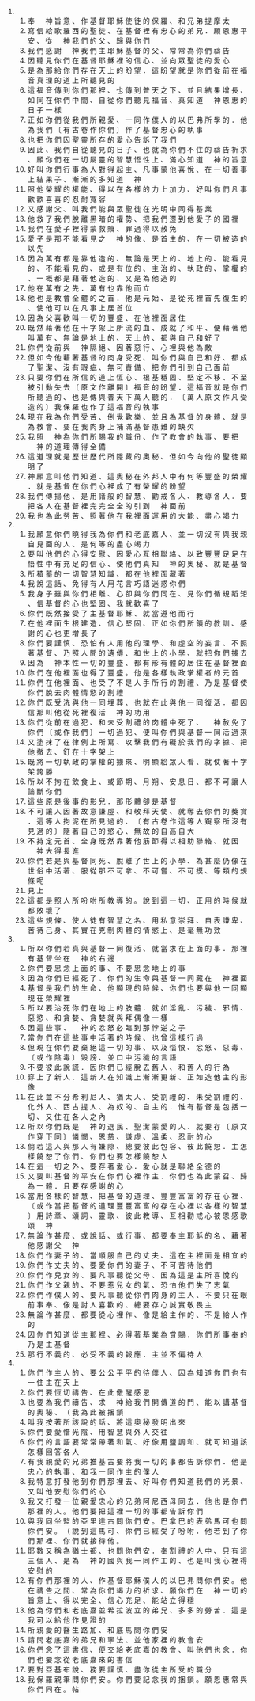 <ol>
  <li>
    <ol>
      <li>奉 　 神 旨 意 、 作 基 督 耶 穌 使 徒 的 保 羅 、 和 兄 弟 提 摩 太</li>
      <li>寫 信 給 歌 羅 西 的 聖 徒 、 在 基 督 裡 有 忠 心 的 弟 兄 ． 願 恩 惠 平 安 、 從 　 神 我 們 的 父 、 歸 與 你 們</li>
      <li>我 們 感 謝 　 神 我 們 主 耶 穌 基 督 的 父 、 常 常 為 你 們 禱 告</li>
      <li>因 聽 見 你 們 在 基 督 耶 穌 裡 的 信 心 、 並 向 眾 聖 徒 的 愛 心</li>
      <li>是 為 那 給 你 們 存 在 天 上 的 盼 望 ． 這 盼 望 就 是 你 們 從 前 在 福 音 真 理 的 道 上 所 聽 見 的</li>
      <li>這 福 音 傳 到 你 們 那 裡 、 也 傳 到 普 天 之 下 、 並 且 結 果 增 長 、 如 同 在 你 們 中 間 、 自 從 你 們 聽 見 福 音 、 真 知 道 　 神 恩 惠 的 日 子 一 樣</li>
      <li>正 如 你 們 從 我 們 所 親 愛 、 一 同 作 僕 人 的 以 巴 弗 所 學 的 ． 他 為 我 們 〔 有 古 卷 作 你 們 〕 作 了 基 督 忠 心 的 執 事</li>
      <li>也 把 你 們 因 聖 靈 所 存 的 愛 心 告 訴 了 我 們</li>
      <li>因 此 、 我 們 自 從 聽 見 的 日 子 、 也 就 為 你 們 不 住 的 禱 告 祈 求 、 願 你 們 在 一 切 屬 靈 的 智 慧 悟 性 上 、 滿 心 知 道 　 神 的 旨 意</li>
      <li>好 叫 你 們 行 事 為 人 對 得 起 主 、 凡 事 蒙 他 喜 悅 、 在 一 切 善 事 上 結 果 子 、 漸 漸 的 多 知 道 　 神</li>
      <li>照 他 榮 耀 的 權 能 、 得 以 在 各 樣 的 力 上 加 力 、 好 叫 你 們 凡 事 歡 歡 喜 喜 的 忍 耐 寬 容</li>
      <li>又 感 謝 父 、 叫 我 們 能 與 眾 聖 徒 在 光 明 中 同 得 基 業</li>
      <li>他 救 了 我 們 脫 離 黑 暗 的 權 勢 、 把 我 們 遷 到 他 愛 子 的 國 裡</li>
      <li>我 們 在 愛 子 裡 得 蒙 救 贖 、 罪 過 得 以 赦 免</li>
      <li>愛 子 是 那 不 能 看 見 之 　 神 的 像 、 是 首 生 的 、 在 一 切 被 造 的 以 先</li>
      <li>因 為 萬 有 都 是 靠 他 造 的 、 無 論 是 天 上 的 、 地 上 的 、 能 看 見 的 、 不 能 看 見 的 、 或 是 有 位 的 、 主 治 的 、 執 政 的 、 掌 權 的 、 一 概 都 是 藉 著 他 造 的 、 又 是 為 他 造 的</li>
      <li>他 在 萬 有 之 先 ． 萬 有 也 靠 他 而 立</li>
      <li>他 也 是 教 會 全 體 的 之 首 ． 他 是 元 始 、 是 從 死 裡 首 先 復 生 的 、 使 他 可 以 在 凡 事 上 居 首 位</li>
      <li>因 為 父 喜 歡 叫 一 切 的 豐 盛 、 在 他 裡 面 居 住</li>
      <li>既 然 藉 著 他 在 十 字 架 上 所 流 的 血 、 成 就 了 和 平 、 便 藉 著 他 叫 萬 有 、 無 論 是 地 上 的 、 天 上 的 、 都 與 自 己 和 好 了</li>
      <li>你 們 從 前 與 　 神 隔 絕 、 因 著 惡 行 、 心 裡 與 他 為 敵</li>
      <li>但 如 今 他 藉 著 基 督 的 肉 身 受 死 、 叫 你 們 與 自 己 和 好 、 都 成 了 聖 潔 、 沒 有 瑕 疵 、 無 可 責 備 、 把 你 們 引 到 自 己 面 前</li>
      <li>只 要 你 們 在 所 信 的 道 上 恆 心 、 根 基 穩 固 、 堅 定 不 移 、 不 至 被 引 動 失 去 〔 原 文 作 離 開 〕 福 音 的 盼 望 ． 這 福 音 就 是 你 們 所 聽 過 的 、 也 是 傳 與 普 天 下 萬 人 聽 的 ． 〔 萬 人 原 文 作 凡 受 造 的 〕 我 保 羅 也 作 了 這 福 音 的 執 事</li>
      <li>現 在 我 為 你 們 受 苦 、 倒 覺 歡 樂 、 並 且 為 基 督 的 身 體 、 就 是 為 教 會 、 要 在 我 肉 身 上 補 滿 基 督 患 難 的 缺 欠</li>
      <li>我 照 　 神 為 你 們 所 賜 我 的 職 份 、 作 了 教 會 的 執 事 、 要 把 　 神 的 道 理 傳 得 全 備</li>
      <li>這 道 理 就 是 歷 世 歷 代 所 隱 藏 的 奧 秘 、 但 如 今 向 他 的 聖 徒 顯 明 了</li>
      <li>神 願 意 叫 他 們 知 道 、 這 奧 秘 在 外 邦 人 中 有 何 等 豐 盛 的 榮 耀 ． 就 是 基 督 在 你 們 心 裡 成 了 有 榮 耀 的 盼 望</li>
      <li>我 們 傳 揚 他 、 是 用 諸 般 的 智 慧 、 勸 戒 各 人 、 教 導 各 人 ． 要 把 各 人 在 基 督 裡 完 完 全 全 的 引 到 　 神 面 前</li>
      <li>我 也 為 此 勞 苦 、 照 著 他 在 我 裡 面 運 用 的 大 能 、 盡 心 竭 力</li>
    </ol>
  </li>
  <li>
    <ol>
      <li>我 願 意 你 們 曉 得 我 為 你 們 和 老 底 嘉 人 、 並 一 切 沒 有 與 我 親 自 見 面 的 人 、 是 何 等 的 盡 心 竭 力</li>
      <li>要 叫 他 們 的 心 得 安 慰 、 因 愛 心 互 相 聯 絡 、 以 致 豐 豐 足 足 在 悟 性 中 有 充 足 的 信 心 、 使 他 們 真 知 　 神 的 奧 秘 、 就 是 基 督</li>
      <li>所 積 蓄 的 一 切 智 慧 知 識 、 都 在 他 裡 面 藏 著</li>
      <li>我 說 這 話 、 免 得 有 人 用 花 言 巧 語 迷 惑 你 們</li>
      <li>我 身 子 雖 與 你 們 相 離 、 心 卻 與 你 們 同 在 、 見 你 們 循 規 蹈 矩 、 信 基 督 的 心 也 堅 固 、 我 就 歡 喜 了</li>
      <li>你 們 既 然 接 受 了 主 基 督 耶 穌 、 就 當 遵 他 而 行</li>
      <li>在 他 裡 面 生 根 建 造 、 信 心 堅 固 、 正 如 你 們 所 領 的 教 訓 、 感 謝 的 心 也 更 增 長 了</li>
      <li>你 們 要 謹 慎 、 恐 怕 有 人 用 他 的 理 學 、 和 虛 空 的 妄 言 、 不 照 著 基 督 、 乃 照 人 間 的 遺 傳 、 和 世 上 的 小 學 、 就 把 你 們 擄 去</li>
      <li>因 為 　 神 本 性 一 切 的 豐 盛 、 都 有 形 有 體 的 居 住 在 基 督 裡 面</li>
      <li>你 們 在 他 裡 面 也 得 了 豐 盛 。 他 是 各 樣 執 政 掌 權 者 的 元 首</li>
      <li>你 們 在 他 裡 面 、 也 受 了 不 是 人 手 所 行 的 割 禮 、 乃 是 基 督 使 你 們 脫 去 肉 體 情 慾 的 割 禮</li>
      <li>你 們 既 受 洗 與 他 一 同 埋 葬 、 也 就 在 此 與 他 一 同 復 活 ． 都 因 信 那 叫 他 從 死 裡 復 活 　 神 的 功 用</li>
      <li>你 們 從 前 在 過 犯 、 和 未 受 割 禮 的 肉 體 中 死 了 、 　 神 赦 免 了 你 們 〔 或 作 我 們 〕 一 切 過 犯 、 便 叫 你 們 與 基 督 一 同 活 過 來</li>
      <li>又 塗 抹 了 在 律 例 上 所 寫 、 攻 擊 我 們 有 礙 於 我 們 的 字 據 、 把 他 撤 去 、 釘 在 十 字 架 上</li>
      <li>既 將 一 切 執 政 的 掌 權 的 擄 來 、 明 顯 給 眾 人 看 、 就 仗 著 十 字 架 誇 勝</li>
      <li>所 以 不 拘 在 飲 食 上 、 或 節 期 、 月 朔 、 安 息 日 、 都 不 可 讓 人 論 斷 你 們</li>
      <li>這 些 原 是 後 事 的 影 兒 ． 那 形 體 卻 是 基 督</li>
      <li>不 可 讓 人 因 著 故 意 謙 虛 、 和 敬 拜 天 使 、 就 奪 去 你 們 的 獎 賞 ． 這 等 人 拘 泥 在 所 見 過 的 、 〔 有 古 卷 作 這 等 人 窺 察 所 沒 有 見 過 的 〕 隨 著 自 己 的 慾 心 、 無 故 的 自 高 自 大</li>
      <li>不 持 定 元 首 、 全 身 既 然 靠 著 他 筋 節 得 以 相 助 聯 絡 、 就 因 　 神 大 得 長 進</li>
      <li>你 們 若 是 與 基 督 同 死 、 脫 離 了 世 上 的 小 學 、 為 甚 麼 仍 像 在 世 俗 中 活 著 、 服 從 那 不 可 拿 、 不 可 嘗 、 不 可 摸 、 等 類 的 規 條 呢</li>
      <li>見 上</li>
      <li>這 都 是 照 人 所 吩 咐 所 教 導 的 。 說 到 這 一 切 、 正 用 的 時 候 就 都 敗 壞 了</li>
      <li>這 些 規 條 、 使 人 徒 有 智 慧 之 名 、 用 私 意 崇 拜 、 自 表 謙 卑 、 苦 待 己 身 、 其 實 在 克 制 肉 體 的 情 慾 上 、 是 毫 無 功 效</li>
    </ol>
  </li>
  <li>
    <ol>
      <li>所 以 你 們 若 真 與 基 督 一 同 復 活 、 就 當 求 在 上 面 的 事 ． 那 裡 有 基 督 坐 在 　 神 的 右 邊</li>
      <li>你 們 要 思 念 上 面 的 事 、 不 要 思 念 地 上 的 事</li>
      <li>因 為 你 們 已 經 死 了 、 你 們 的 生 命 與 基 督 一 同 藏 在 　 神 裡 面</li>
      <li>基 督 是 我 們 的 生 命 、 他 顯 現 的 時 候 、 你 們 也 要 與 他 一 同 顯 現 在 榮 耀 裡</li>
      <li>所 以 要 治 死 你 們 在 地 上 的 肢 體 ． 就 如 淫 亂 、 污 穢 、 邪 情 、 惡 慾 、 和 貪 婪 、 貪 婪 就 與 拜 偶 像 一 樣</li>
      <li>因 這 些 事 、 　 神 的 忿 怒 必 臨 到 那 悖 逆 之 子</li>
      <li>當 你 們 在 這 些 事 中 活 著 的 時 候 、 也 曾 這 樣 行 過</li>
      <li>但 現 在 你 們 要 棄 絕 這 一 切 的 事 、 以 及 惱 恨 、 忿 怒 、 惡 毒 、 〔 或 作 陰 毒 〕 毀 謗 、 並 口 中 污 穢 的 言 語</li>
      <li>不 要 彼 此 說 謊 ． 因 你 們 已 經 脫 去 舊 人 、 和 舊 人 的 行 為</li>
      <li>穿 上 了 新 人 ． 這 新 人 在 知 識 上 漸 漸 更 新 、 正 如 造 他 主 的 形 像</li>
      <li>在 此 並 不 分 希 利 尼 人 、 猶 太 人 、 受 割 禮 的 、 未 受 割 禮 的 、 化 外 人 、 西 古 提 人 、 為 奴 的 、 自 主 的 ． 惟 有 基 督 是 包 括 一 切 、 又 住 在 各 人 之 內</li>
      <li>所 以 你 們 既 是 　 神 的 選 民 、 聖 潔 蒙 愛 的 人 、 就 要 存 〔 原 文 作 穿 下 同 〕 憐 憫 、 恩 慈 、 謙 虛 、 溫 柔 、 忍 耐 的 心</li>
      <li>倘 若 這 人 與 那 人 有 嫌 隙 、 總 要 彼 此 包 容 、 彼 此 饒 恕 ． 主 怎 樣 饒 恕 了 你 們 、 你 們 也 要 怎 樣 饒 恕 人</li>
      <li>在 這 一 切 之 外 、 要 存 著 愛 心 ． 愛 心 就 是 聯 絡 全 德 的</li>
      <li>又 要 叫 基 督 的 平 安 在 你 們 心 裡 作 主 ． 你 們 也 為 此 蒙 召 、 歸 為 一 體 ． 且 要 存 感 謝 的 心</li>
      <li>當 用 各 樣 的 智 慧 、 把 基 督 的 道 理 、 豐 豐 富 富 的 存 在 心 裡 、 〔 或 作 當 把 基 督 的 道 理 豐 豐 富 富 的 存 在 心 裡 以 各 樣 的 智 慧 〕 用 詩 章 、 頌 詞 、 靈 歌 、 彼 此 教 導 、 互 相 勸 戒 心 被 恩 感 歌 頌 　 神</li>
      <li>無 論 作 甚 麼 、 或 說 話 、 或 行 事 、 都 要 奉 主 耶 穌 的 名 、 藉 著 他 感 謝 父 　 神</li>
      <li>你 們 作 妻 子 的 、 當 順 服 自 己 的 丈 夫 、 這 在 主 裡 面 是 相 宜 的</li>
      <li>你 們 作 丈 夫 的 、 要 愛 你 們 的 妻 子 、 不 可 苦 待 他 們</li>
      <li>你 們 作 兒 女 的 、 要 凡 事 聽 從 父 母 、 因 為 這 是 主 所 喜 悅 的</li>
      <li>你 們 作 父 親 的 、 不 要 惹 兒 女 的 氣 、 恐 怕 他 們 失 了 志 氣</li>
      <li>你 們 作 僕 人 的 、 要 凡 事 聽 從 你 們 肉 身 的 主 人 、 不 要 只 在 眼 前 事 奉 、 像 是 討 人 喜 歡 的 、 總 要 存 心 誠 實 敬 畏 主</li>
      <li>無 論 作 甚 麼 、 都 要 從 心 裡 作 、 像 是 給 主 作 的 、 不 是 給 人 作 的</li>
      <li>因 你 們 知 道 從 主 那 裡 、 必 得 著 基 業 為 賞 賜 ． 你 們 所 事 奉 的 乃 是 主 基 督</li>
      <li>那 行 不 義 的 、 必 受 不 義 的 報 應 ． 主 並 不 偏 待 人</li>
    </ol>
  </li>
  <li>
    <ol>
      <li>你 們 作 主 人 的 、 要 公 公 平 平 的 待 僕 人 、 因 為 知 道 你 們 也 有 一 住 主 在 天 上</li>
      <li>你 們 要 恆 切 禱 告 、 在 此 儆 醒 感 恩</li>
      <li>也 要 為 我 們 禱 告 、 求 　 神 給 我 們 開 傳 道 的 門 、 能 以 講 基 督 的 奧 秘 、 （ 我 為 此 被 捆 鎖</li>
      <li>叫 我 按 著 所 該 說 的 話 、 將 這 奧 秘 發 明 出 來</li>
      <li>你 們 要 愛 惜 光 陰 、 用 智 慧 與 外 人 交 往</li>
      <li>你 們 的 言 語 要 常 常 帶 著 和 氣 、 好 像 用 鹽 調 和 、 就 可 知 道 該 怎 樣 回 答 各 人</li>
      <li>有 我 親 愛 的 兄 弟 推 基 古 要 將 我 一 切 的 事 都 告 訴 你 們 ． 他 是 忠 心 的 執 事 、 和 我 一 同 作 主 的 僕 人</li>
      <li>我 特 意 打 發 他 到 你 們 那 裡 去 、 好 叫 你 們 知 道 我 們 的 光 景 、 又 叫 他 安 慰 你 們 的 心</li>
      <li>我 又 打 發 一 位 親 愛 忠 心 的 兄 弟 阿 尼 西 母 同 去 ． 他 也 是 你 們 那 裡 的 人 。 他 們 要 把 這 裡 一 切 的 事 都 告 訴 你 們</li>
      <li>與 我 同 坐 監 的 亞 里 達 古 問 你 們 安 。 巴 拿 巴 的 表 弟 馬 可 也 問 你 們 安 。 （ 說 到 這 馬 可 、 你 們 已 經 受 了 吩 咐 ． 他 若 到 了 你 們 那 裡 、 你 們 就 接 待 他 。</li>
      <li>耶 數 又 稱 為 猶 士 都 、 也 問 你 們 安 ． 奉 割 禮 的 人 中 、 只 有 這 三 個 人 、 是 為 　 神 的 國 與 我 一 同 作 工 的 、 也 是 叫 我 心 裡 得 安 慰 的</li>
      <li>有 你 們 那 裡 的 人 、 作 基 督 耶 穌 僕 人 的 以 巴 弗 問 你 們 安 。 他 在 禱 告 之 間 、 常 為 你 們 竭 力 的 祈 求 、 願 你 們 在 　 神 一 切 的 旨 意 上 、 得 以 完 全 、 信 心 充 足 、 能 站 立 得 穩</li>
      <li>他 為 你 們 和 老 底 嘉 並 希 拉 波 立 的 弟 兄 、 多 多 的 勞 苦 ． 這 是 我 可 以 給 他 作 見 證 的</li>
      <li>所 親 愛 的 醫 生 路 加 、 和 底 馬 問 你 們 安</li>
      <li>請 問 老 底 嘉 的 弟 兄 和 寧 法 、 並 他 家 裡 的 教 會 安</li>
      <li>你 們 念 了 這 書 信 、 便 交 給 老 底 嘉 的 教 會 、 叫 他 們 也 念 ． 你 們 也 要 念 從 老 底 嘉 來 的 書 信</li>
      <li>要 對 亞 基 布 說 、 務 要 謹 慎 、 盡 你 從 主 所 受 的 職 分</li>
      <li>我 保 羅 親 筆 問 你 們 安 。 你 們 要 記 念 我 的 捆 鎖 。 願 恩 惠 常 與 你 們 同 在 。 帖</li>
    </ol>
  </li>
</ol>